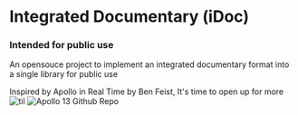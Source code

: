 # Integrated Documentary (iDoc)
### Intended for public use

An opensouce project to implement an integrated documentary format into a single library for public use

Inspired by Apollo in Real Time by Ben Feist, It's time to open up for more 
![til](./apollo1.gif)
![Apollo 13 Github Repo](https://github.com/bfeist/Apollo_13.git)
